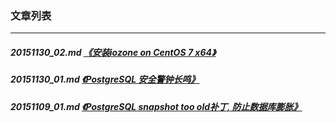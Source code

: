 ### 文章列表  
----  
##### 20151130_02.md   [《安装iozone on CentOS 7 x64》](20151130_02.md)  
##### 20151130_01.md   [《PostgreSQL 安全警钟长鸣》](20151130_01.md)  
##### 20151109_01.md   [《PostgreSQL snapshot too old补丁, 防止数据库膨胀》](20151109_01.md)  

